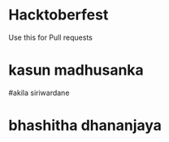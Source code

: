 # Hacktoberfest
Use this for Pull requests

# kasun madhusanka
#akila siriwardane
# bhashitha dhananjaya
